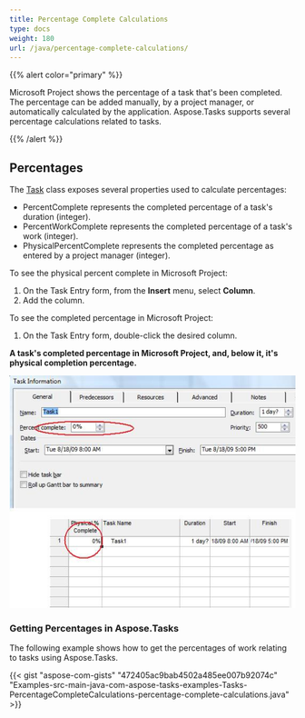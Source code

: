 ```yaml
---
title: Percentage Complete Calculations
type: docs
weight: 180
url: /java/percentage-complete-calculations/
---
```


{{% alert color="primary" %}} 

Microsoft Project shows the percentage of a task that's been completed. The percentage can be added manually, by a project manager, or automatically calculated by the application. Aspose.Tasks supports several percentage calculations related to tasks.

{{% /alert %}} 
## **Percentages**
The [Task](https://apireference.aspose.com/tasks/java/com.aspose.tasks/Task/) class exposes several properties used to calculate percentages:

- PercentComplete represents the completed percentage of a task's duration (integer).
- PercentWorkComplete represents the completed percentage of a task's work (integer).
- PhysicalPercentComplete represents the completed percentage as entered by a project manager (integer).

To see the physical percent complete in Microsoft Project:

1. On the Task Entry form, from the **Insert** menu, select **Column**.
2. Add the column.

To see the completed percentage in Microsoft Project:

1. On the Task Entry form, double-click the desired column.


**A task's completed percentage in Microsoft Project, and, below it, it's physical completion percentage.** 

![todo:image_alt_text](percentage-complete-calculations_1.png)
### **Getting Percentages in Aspose.Tasks**
The following example shows how to get the percentages of work relating to tasks using Aspose.Tasks.

{{< gist "aspose-com-gists" "472405ac9bab4502a485ee007b92074c" "Examples-src-main-java-com-aspose-tasks-examples-Tasks-PercentageCompleteCalculations-percentage-complete-calculations.java" >}}
